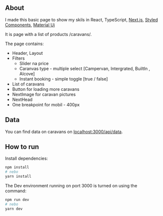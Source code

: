 ## About
I made this basic page to show my skils in React, TypeScript, [Next.js](https://nextjs.org/docs/getting-started), [Styled Components](https://styled-components.com/), [Material Ui](https://mui.com/)

It is page with a list of products /caravans/.

The page contains:
- Header, Layout
- Filters
  - Slider na price
  - Caranvas type - multiple select [Campervan, Intergrated, BuiltIn , Alcove]
  - Instant booking - simple toggle [true / false]
- List of caravans
- Button for loading more caravans
- NextImage for caravan pictures
- NextHead
- One breakpoint for mobil - 400px

## Data
You can find data on caravans on [localhost:3000/api/data](http://localhost:3000/api/data).

## How to run
Install dependencies:

```bash
npm install
# nebo
yarn install
```

The Dev environment running on port 3000 is turned on using the command:

```bash
npm run dev
# nebo
yarn dev
```
